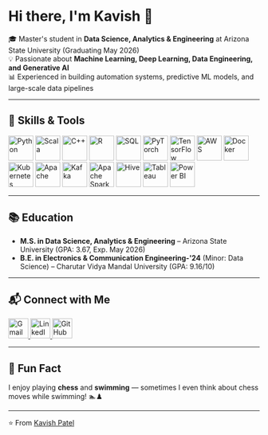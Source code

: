 # Hi there, I'm Kavish 👋  

🎓 Master's student in **Data Science, Analytics & Engineering** at Arizona State University (Graduating May 2026)  
💡 Passionate about **Machine Learning, Deep Learning, Data Engineering, and Generative AI**  
📊 Experienced in building automation systems, predictive ML models, and large-scale data pipelines  

---
## 🔧 Skills & Tools  

<p align="left">
  <!-- Programming -->
  <img src="https://cdn.jsdelivr.net/gh/devicons/devicon/icons/python/python-original.svg" width="50" height="50" alt="Python" />
  <img src="https://cdn.jsdelivr.net/gh/devicons/devicon/icons/scala/scala-original.svg" width="50" height="50" alt="Scala" />
  <img src="https://cdn.jsdelivr.net/gh/devicons/devicon/icons/cplusplus/cplusplus-original.svg" width="50" height="50" alt="C++" />
  <img src="https://cdn.jsdelivr.net/gh/devicons/devicon/icons/r/r-original.svg" width="50" height="50" alt="R" />
  <img src="https://cdn.jsdelivr.net/gh/devicons/devicon/icons/mysql/mysql-original.svg" width="50" height="50" alt="SQL" />
  
  <!-- ML/AI -->
  <img src="https://cdn.jsdelivr.net/gh/devicons/devicon/icons/pytorch/pytorch-original.svg" width="50" height="50" alt="PyTorch" />
  <img src="https://cdn.jsdelivr.net/gh/devicons/devicon/icons/tensorflow/tensorflow-original.svg" width="50" height="50" alt="TensorFlow" />
  
  <!-- Cloud & Big Data -->  
  <img src="https://cdn.jsdelivr.net/gh/devicons/devicon/icons/amazonwebservices/amazonwebservices-original.svg" width="50" height="50" alt="AWS" />
  <img src="https://cdn.jsdelivr.net/gh/devicons/devicon/icons/docker/docker-original.svg" width="50" height="50" alt="Docker" />
  <img src="https://cdn.jsdelivr.net/gh/devicons/devicon/icons/kubernetes/kubernetes-plain.svg" width="50" height="50" alt="Kubernetes" />
  <img src="https://cdn.jsdelivr.net/gh/devicons/devicon/icons/apache/apache-original.svg" width="50" height="50" alt="Apache" />
  <img src="https://cdn.jsdelivr.net/gh/devicons/devicon/icons/apachekafka/apachekafka-original.svg" width="50" height="50" alt="Kafka" />
  <img src="https://cdn.jsdelivr.net/gh/devicons/devicon/icons/apache-spark/apache-spark-original.svg" width="50" height="50" alt="Apache Spark" />
  <img src="https://cdn.jsdelivr.net/gh/devicons/devicon/icons/hive/hive-original.svg" width="50" height="50" alt="Hive" />
  
  <!-- Visualization -->
  <img src="https://cdn.jsdelivr.net/gh/devicons/devicon/icons/tableau/tableau-original.svg" width="50" height="50" alt="Tableau" />
  <img src="https://img.icons8.com/color/48/power-bi.png" width="50" height="50" alt="Power BI" />
</p>

---

## 📚 Education  
- **M.S. in Data Science, Analytics & Engineering** – Arizona State University (GPA: 3.67, Exp. May 2026)  
- **B.E. in Electronics & Communication Engineering-'24** (Minor: Data Science) – Charutar Vidya Mandal University (GPA: 9.16/10)  

---

## 📬 Connect with Me  
<p align="left">
  <a href="mailto:kavishpatel1102@gmail.com">
    <img src="https://cdn-icons-png.flaticon.com/512/281/281769.png" width="40" height="40" alt="Gmail"/>
  </a>
  <a href="https://www.linkedin.com">
    <img src="https://cdn.jsdelivr.net/gh/devicons/devicon/icons/linkedin/linkedin-original.svg" width="40" height="40" alt="LinkedIn"/>
  </a>
  <a href="https://github.com/yourusername">
    <img src="https://cdn.jsdelivr.net/gh/devicons/devicon/icons/github/github-original.svg" width="40" height="40" alt="GitHub"/>
  </a>
</p>

---

## 🎉 Fun Fact  
I enjoy playing **chess** and **swimming** — sometimes I even think about chess moves while swimming! 🏊♟️  

---

⭐️ From [Kavish Patel](https://github.com/Kavish110)
